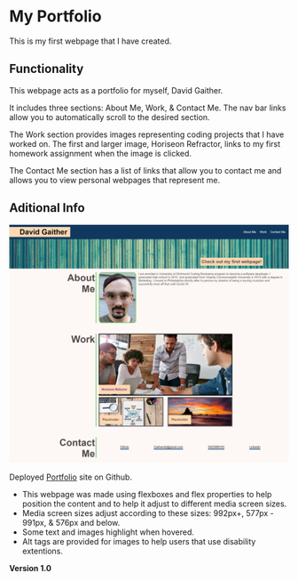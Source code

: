 # My Portfolio

This is my first webpage that I have created.

## Functionality

This webpage acts as a portfolio for myself, David Gaither. 

It includes three sections: About Me, Work, & Contact Me. 
The nav bar links allow you to automatically scroll to the desired section. 

The Work section provides images representing coding projects that I have worked on.
The first and larger image, Horiseon Refractor, links to my first homework assignment when the image is clicked.

The Contact Me section has a list of links that allow you to contact me and allows you to view personal webpages that represent me.

## Aditional Info

![image](./assets/portfolio1.png)

Deployed [Portfolio](https://gaitherdb.github.io/Portfolio1/) site on Github.



* This webpage was made using flexboxes and flex properties to help position the content and to help it adjust to different media screen sizes.
* Media screen sizes adjust according to these sizes: 992px+, 577px - 991px, & 576px and below. 
* Some text and images highlight when hovered.
* Alt tags are provided for images to help users that use disability extentions.

**Version 1.0**

